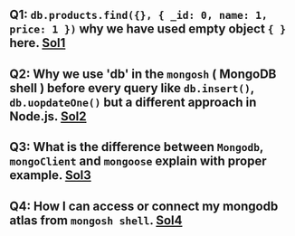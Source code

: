 ## Q1: `db.products.find({}, { _id: 0, name: 1, price: 1 })` why we have used empty object `{ }` here. [Sol1](https://github.com/hameed003/mongoDB/blob/main/doubts-and-solutions/solutions/Sol1.md)

## Q2: Why we use 'db' in the `mongosh` ( MongoDB shell ) before every query like `db.insert()`, `db.uopdateOne()` but a different approach in Node.js. [Sol2](https://github.com/hameed003/mongoDB/blob/main/doubts-and-solutions/solutions/Sol2.md)

## Q3: What is the difference between `Mongodb`, `mongoClient` and `mongoose` explain with proper example. [Sol3](https://github.com/hameed003/mongoDB/blob/main/doubts-and-solutions/solutions/Sol3.md)

## Q4: How I can access or connect my mongodb atlas from `mongosh shell`. [Sol4](https://github.com/hameed003/mongoDB/blob/main/doubts-and-solutions/solutions/Sol4.md)
